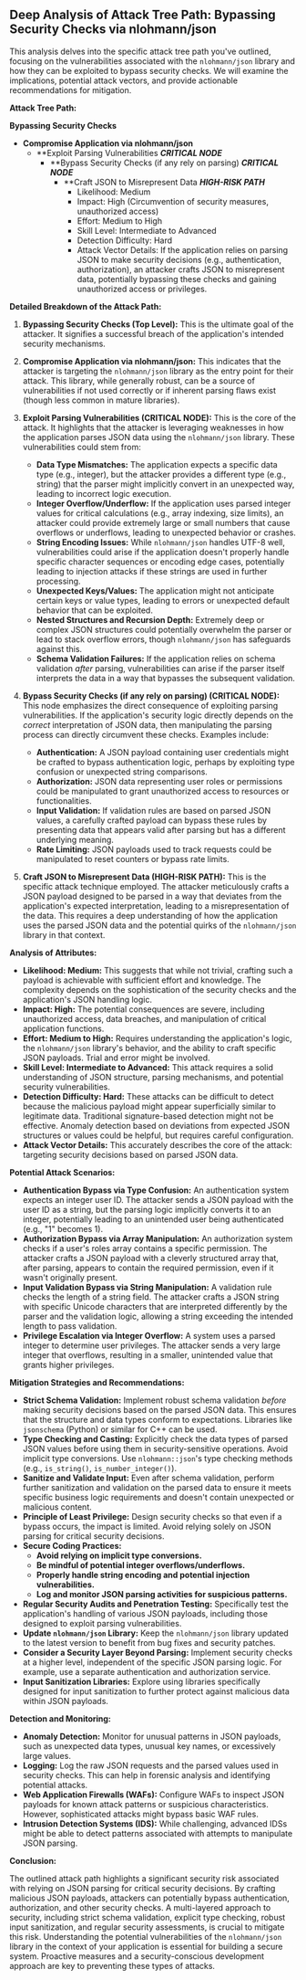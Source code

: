 ## Deep Analysis of Attack Tree Path: Bypassing Security Checks via nlohmann/json

This analysis delves into the specific attack tree path you've outlined, focusing on the vulnerabilities associated with the `nlohmann/json` library and how they can be exploited to bypass security checks. We will examine the implications, potential attack vectors, and provide actionable recommendations for mitigation.

**Attack Tree Path:**

**Bypassing Security Checks**

*   **Compromise Application via nlohmann/json**
    *   **Exploit Parsing Vulnerabilities ***CRITICAL NODE***
        *   **Bypass Security Checks (if any rely on parsing) ***CRITICAL NODE***
            *   **Craft JSON to Misrepresent Data ***HIGH-RISK PATH***
                *   Likelihood: Medium
                *   Impact: High (Circumvention of security measures, unauthorized access)
                *   Effort: Medium to High
                *   Skill Level: Intermediate to Advanced
                *   Detection Difficulty: Hard
                *   Attack Vector Details: If the application relies on parsing JSON to make security decisions (e.g., authentication, authorization), an attacker crafts JSON to misrepresent data, potentially bypassing these checks and gaining unauthorized access or privileges.

**Detailed Breakdown of the Attack Path:**

1. **Bypassing Security Checks (Top Level):** This is the ultimate goal of the attacker. It signifies a successful breach of the application's intended security mechanisms.

2. **Compromise Application via nlohmann/json:** This indicates that the attacker is targeting the `nlohmann/json` library as the entry point for their attack. This library, while generally robust, can be a source of vulnerabilities if not used correctly or if inherent parsing flaws exist (though less common in mature libraries).

3. **Exploit Parsing Vulnerabilities (CRITICAL NODE):** This is the core of the attack. It highlights that the attacker is leveraging weaknesses in how the application parses JSON data using the `nlohmann/json` library. These vulnerabilities could stem from:
    *   **Data Type Mismatches:** The application expects a specific data type (e.g., integer), but the attacker provides a different type (e.g., string) that the parser might implicitly convert in an unexpected way, leading to incorrect logic execution.
    *   **Integer Overflow/Underflow:**  If the application uses parsed integer values for critical calculations (e.g., array indexing, size limits), an attacker could provide extremely large or small numbers that cause overflows or underflows, leading to unexpected behavior or crashes.
    *   **String Encoding Issues:**  While `nlohmann/json` handles UTF-8 well, vulnerabilities could arise if the application doesn't properly handle specific character sequences or encoding edge cases, potentially leading to injection attacks if these strings are used in further processing.
    *   **Unexpected Keys/Values:** The application might not anticipate certain keys or value types, leading to errors or unexpected default behavior that can be exploited.
    *   **Nested Structures and Recursion Depth:**  Extremely deep or complex JSON structures could potentially overwhelm the parser or lead to stack overflow errors, though `nlohmann/json` has safeguards against this.
    *   **Schema Validation Failures:** If the application relies on schema validation *after* parsing, vulnerabilities can arise if the parser itself interprets the data in a way that bypasses the subsequent validation.

4. **Bypass Security Checks (if any rely on parsing) (CRITICAL NODE):** This node emphasizes the direct consequence of exploiting parsing vulnerabilities. If the application's security logic directly depends on the *correct* interpretation of JSON data, then manipulating the parsing process can directly circumvent these checks. Examples include:
    *   **Authentication:**  A JSON payload containing user credentials might be crafted to bypass authentication logic, perhaps by exploiting type confusion or unexpected string comparisons.
    *   **Authorization:**  JSON data representing user roles or permissions could be manipulated to grant unauthorized access to resources or functionalities.
    *   **Input Validation:**  If validation rules are based on parsed JSON values, a carefully crafted payload can bypass these rules by presenting data that appears valid after parsing but has a different underlying meaning.
    *   **Rate Limiting:**  JSON payloads used to track requests could be manipulated to reset counters or bypass rate limits.

5. **Craft JSON to Misrepresent Data (HIGH-RISK PATH):** This is the specific attack technique employed. The attacker meticulously crafts a JSON payload designed to be parsed in a way that deviates from the application's expected interpretation, leading to a misrepresentation of the data. This requires a deep understanding of how the application uses the parsed JSON data and the potential quirks of the `nlohmann/json` library in that context.

**Analysis of Attributes:**

*   **Likelihood: Medium:** This suggests that while not trivial, crafting such a payload is achievable with sufficient effort and knowledge. The complexity depends on the sophistication of the security checks and the application's JSON handling logic.
*   **Impact: High:** The potential consequences are severe, including unauthorized access, data breaches, and manipulation of critical application functions.
*   **Effort: Medium to High:**  Requires understanding the application's logic, the `nlohmann/json` library's behavior, and the ability to craft specific JSON payloads. Trial and error might be involved.
*   **Skill Level: Intermediate to Advanced:** This attack requires a solid understanding of JSON structure, parsing mechanisms, and potential security vulnerabilities.
*   **Detection Difficulty: Hard:**  These attacks can be difficult to detect because the malicious payload might appear superficially similar to legitimate data. Traditional signature-based detection might not be effective. Anomaly detection based on deviations from expected JSON structures or values could be helpful, but requires careful configuration.
*   **Attack Vector Details:**  This accurately describes the core of the attack: targeting security decisions based on parsed JSON data.

**Potential Attack Scenarios:**

*   **Authentication Bypass via Type Confusion:** An authentication system expects an integer user ID. The attacker sends a JSON payload with the user ID as a string, but the parsing logic implicitly converts it to an integer, potentially leading to an unintended user being authenticated (e.g., "1" becomes 1).
*   **Authorization Bypass via Array Manipulation:** An authorization system checks if a user's roles array contains a specific permission. The attacker crafts a JSON payload with a cleverly structured array that, after parsing, appears to contain the required permission, even if it wasn't originally present.
*   **Input Validation Bypass via String Manipulation:**  A validation rule checks the length of a string field. The attacker crafts a JSON string with specific Unicode characters that are interpreted differently by the parser and the validation logic, allowing a string exceeding the intended length to pass validation.
*   **Privilege Escalation via Integer Overflow:** A system uses a parsed integer to determine user privileges. The attacker sends a very large integer that overflows, resulting in a smaller, unintended value that grants higher privileges.

**Mitigation Strategies and Recommendations:**

*   **Strict Schema Validation:** Implement robust schema validation *before* making security decisions based on the parsed JSON data. This ensures that the structure and data types conform to expectations. Libraries like `jsonschema` (Python) or similar for C++ can be used.
*   **Type Checking and Casting:** Explicitly check the data types of parsed JSON values before using them in security-sensitive operations. Avoid implicit type conversions. Use `nlohmann::json`'s type checking methods (e.g., `is_string()`, `is_number_integer()`).
*   **Sanitize and Validate Input:**  Even after schema validation, perform further sanitization and validation on the parsed data to ensure it meets specific business logic requirements and doesn't contain unexpected or malicious content.
*   **Principle of Least Privilege:** Design security checks so that even if a bypass occurs, the impact is limited. Avoid relying solely on JSON parsing for critical security decisions.
*   **Secure Coding Practices:**
    *   **Avoid relying on implicit type conversions.**
    *   **Be mindful of potential integer overflows/underflows.**
    *   **Properly handle string encoding and potential injection vulnerabilities.**
    *   **Log and monitor JSON parsing activities for suspicious patterns.**
*   **Regular Security Audits and Penetration Testing:**  Specifically test the application's handling of various JSON payloads, including those designed to exploit parsing vulnerabilities.
*   **Update `nlohmann/json` Library:** Keep the `nlohmann/json` library updated to the latest version to benefit from bug fixes and security patches.
*   **Consider a Security Layer Beyond Parsing:** Implement security checks at a higher level, independent of the specific JSON parsing logic. For example, use a separate authentication and authorization service.
*   **Input Sanitization Libraries:** Explore using libraries specifically designed for input sanitization to further protect against malicious data within JSON payloads.

**Detection and Monitoring:**

*   **Anomaly Detection:** Monitor for unusual patterns in JSON payloads, such as unexpected data types, unusual key names, or excessively large values.
*   **Logging:** Log the raw JSON requests and the parsed values used in security checks. This can help in forensic analysis and identifying potential attacks.
*   **Web Application Firewalls (WAFs):** Configure WAFs to inspect JSON payloads for known attack patterns or suspicious characteristics. However, sophisticated attacks might bypass basic WAF rules.
*   **Intrusion Detection Systems (IDS):**  While challenging, advanced IDSs might be able to detect patterns associated with attempts to manipulate JSON parsing.

**Conclusion:**

The outlined attack path highlights a significant security risk associated with relying on JSON parsing for critical security decisions. By crafting malicious JSON payloads, attackers can potentially bypass authentication, authorization, and other security checks. A multi-layered approach to security, including strict schema validation, explicit type checking, robust input sanitization, and regular security assessments, is crucial to mitigate this risk. Understanding the potential vulnerabilities of the `nlohmann/json` library in the context of your application is essential for building a secure system. Proactive measures and a security-conscious development approach are key to preventing these types of attacks.
